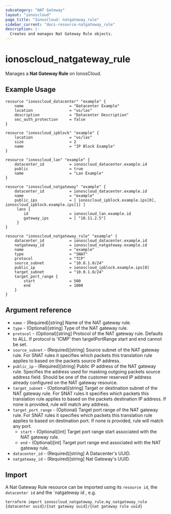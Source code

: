 ```yaml
---
subcategory: "NAT Gateway"
layout: "ionoscloud"
page_title: "IonosCloud: natgateway_rule"
sidebar_current: "docs-resource-natgateway_rule"
description: |-
  Creates and manages Nat Gateway Rule objects.
---
```


# ionoscloud_natgateway_rule

Manages a **Nat Gateway Rule** on IonosCloud.

## Example Usage

```hcl
resource "ionoscloud_datacenter" "example" {
	name                    = "Datacenter Example"
	location                = "us/las"
	description             = "Datacenter Description"
	sec_auth_protection     = false
}

resource "ionoscloud_ipblock" "example" {
    location                = "us/las"
    size                    = 2
    name                    = "IP Block Example"
}

resource "ionoscloud_lan" "example" {
    datacenter_id           = ionoscloud_datacenter.example.id
    public                  = true
    name                    = "Lan Example"
}

resource "ionoscloud_natgateway" "example" {
    datacenter_id           = ionoscloud_datacenter.example.id
    name                    = "example"
    public_ips              = [ ionoscloud_ipblock.example.ips[0], ionoscloud_ipblock.example.ips[1] ]
     lans {
        id                  = ionoscloud_lan.example.id
        gateway_ips         = [ "10.11.2.5"]
     }
}

resource "ionoscloud_natgateway_rule" "example" {
    datacenter_id           = ionoscloud_datacenter.example.id
    natgateway_id           = ionoscloud_natgateway.example.id
    name                    = "example"
    type                    = "SNAT"
    protocol                = "TCP"
    source_subnet           = "10.0.1.0/24"
    public_ip               = ionoscloud_ipblock.example.ips[0]
    target_subnet           = "10.0.1.0/24"
    target_port_range {
        start               = 500
        end                 = 1000
    }
}
```

## Argument reference

- `name` - (Required)[string] Name of the NAT gateway rule.
- `type` - (Optional)[string] Type of the NAT gateway rule.
- `protocol` - (Optional)[string] Protocol of the NAT gateway rule. Defaults to ALL. If protocol is 'ICMP' then targetPortRange start and end cannot be set.
- `source_subnet` - (Required)[string] Source subnet of the NAT gateway rule. For SNAT rules it specifies which packets this translation rule applies to based on the packets source IP address.
- `public_ip` - (Required)[string] Public IP address of the NAT gateway rule. Specifies the address used for masking outgoing packets source address field. Should be one of the customer reserved IP address already configured on the NAT gateway resource.
- `target_subnet` - (Optional)[string] Target or destination subnet of the NAT gateway rule. For SNAT rules it specifies which packets this translation rule applies to based on the packets destination IP address. If none is provided, rule will match any address.
- `target_port_range` - (Optional) Target port range of the NAT gateway rule. For SNAT rules it specifies which packets this translation rule applies to based on destination port. If none is provided, rule will match any port.
    - `start` - (Optional)[int] Target port range start associated with the NAT gateway rule.
    - `end` - (Optional)[int] Target port range end associated with the NAT gateway rule.
- `datacenter_id` - (Required)[string] A Datacenter's UUID.
- `natgateway_id` - (Required)[string] Nat Gateway's UUID.

## Import

A Nat Gateway Rule resource can be imported using its `resource id`, the `datacenter id` and the `natgateway id , e.g.

```shell
terraform import ionoscloud_natgateway_rule.my_natgateway_rule {datacenter uuid}/{nat gateway uuid}/{nat gateway rule uuid}
```
